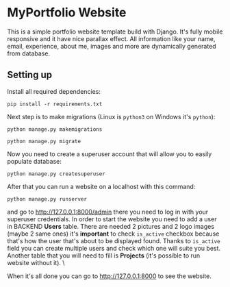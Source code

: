 # MyPortfolio Website

This is a simple portfolio website template build with Django. It's fully mobile responsive and it have nice parallax effect.
All information like your name, email, experience, about me, images and more are dynamically generated from database.

## Setting up

Install all required dependencies:
```commandline
pip install -r requirements.txt
```
Next step is to make migrations (Linux is `python3` on Windows it's `python`):
```commandline
python manage.py makemigrations
```
```commandline
python manage.py migrate
```
Now you need to create a superuser account that will allow you to easily populate database:
```commandline
python manage.py createsuperuser
```
After that you can run a website on a localhost with this command:
```commandline
python manage.py runserver
```
and go to http://127.0.0.1:8000/admin there you need to log in with your superuser credentials. In order to start the 
website you need to add a user in BACKEND **Users** table. There are needed 2 pictures and 2 logo images (maybe 2 same ones)
it's **important** to check `is_active` checkbox because that's how the user that's about to be displayed found. Thanks to
`is_active` field you can create multiple users and check which one will suite you best.
Another table that you will need to fill is **Projects** (it's possible to run website without it). \

When it's all done you can go to http://127.0.0.1:8000 to see the website. 



